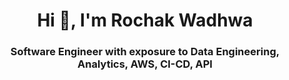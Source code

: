 <h1 align="center">Hi 👋, I'm Rochak Wadhwa</h1>
<h3 align="center">Software Engineer with exposure to Data Engineering, Analytics, AWS, CI-CD, API</h3>
